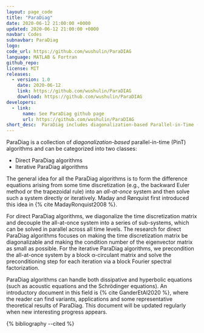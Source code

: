 ```yaml
---
layout: page_code
title: "ParaDiag"
date: 2020-06-12 21:00:00 +0000
updated: 2020-06-12 21:00:00 +0000
navbar: Codes
subnavbar: ParaDiag
logo: 
code_url: https://github.com/wushulin/ParaDIAG
language: MATLAB & Fortran
github_repo: 
license: MIT
releases:
  - version: 1.0
    date: 2020-06-12
    link: https://github.com/wushulin/ParaDIAG
    download: https://github.com/wushulin/ParaDIAG
developers: 
  - link:
      name: See ParaDiag github page
      url: https://github.com/wushulin/ParaDIAG
short_desc:  ParaDiag includes diagonalization-based Parallel-in-Time (PinT) algorithms, which can handle both both dissipative and hyperbolic equations.
---
```

ParaDiag is a collection of *diagonalization-based* parallel-in-time (PinT) algorithms and can be categorized into two classes: 

* Direct ParaDiag algorithms
* Iterative ParaDiag algorithms

The general idea for all the ParaDiag algorithms is to form the difference equations arising from some time discretization (e.g., the backward Euler method or the trapezoidal rule) into an *all-at-once* system and then solve such a system  directly or iteratively. Maday and Rønquist first introduced this idea in {% cite MadayRonquist2008 %}.

For direct ParaDiag algorithms, we diagonalize  the time discretization matrix and decouple the all-at-once system into a series of sub-systems, which can be solved in parallel across all time levels. The research for direct ParaDiag algorithms focuses on making the time discretization matrix be diagonalizable and making  the condition number of the eigenvector matrix as small as possible. For the iterative ParaDiag algorithms, we precondition the all-at-once system by a block α-circulant matrix and solve the preconditioning step for each iteration via a  block  Fourier spectral factorization.    
 
ParaDiag algorithms can handle both dissipative and hyperbolic equations (such as acoustic equations  and the Schrödinger equations).  An introductory  document in this field is {% cite GanderEtAl2020 %}, where the reader can find   variants,   applications and some representative theoretical results of ParaDiag. This document will be updated regularly when new interesting progress appears.  

{% bibliography --cited %}
